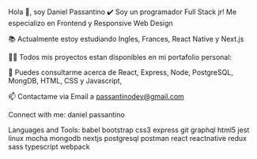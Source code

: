 Hola 👋, soy Daniel Passantino ✔️
Soy un programador Full Stack jr! Me especializo en Frontend y Responsive Web Design

📚 Actualmente estoy estudiando Ingles, Frances, React Native y Next.js

👨‍💻 Todos mis proyectos estan disponibles en mi portafolio personal: 

💬 Puedes consultarme acerca de React, Express, Node, PostgreSQL, MongDB, HTML, CSS y Javascript,

📫 Contactame via Email a passantinodev@gmail.com

Connect with me:
daniel passantino

Languages and Tools:
babel bootstrap css3 express git graphql html5 jest linux mocha mongodb nextjs postgresql postman react reactnative redux sass typescript webpack
